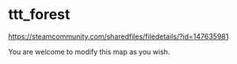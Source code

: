 # ttt_forest
https://steamcommunity.com/sharedfiles/filedetails/?id=147635981

You are welcome to modify this map as you wish.

